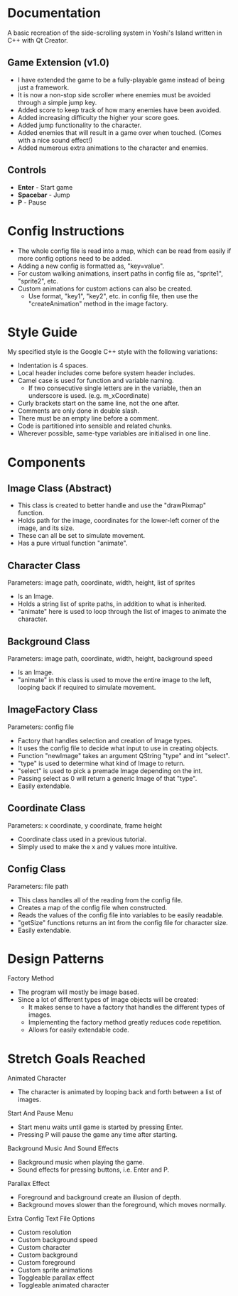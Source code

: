 # Documentation

A basic recreation of the side-scrolling system in Yoshi's Island written in C++ with Qt Creator.

## Game Extension (v1.0)
- I have extended the game to be a fully-playable game instead of being just a framework.
- It is now a non-stop side scroller where enemies must be avoided through a simple jump key.
- Added score to keep track of how many enemies have been avoided.
- Added increasing difficulty the higher your score goes.
- Added jump functionality to the character.
- Added enemies that will result in a game over when touched. (Comes with a nice sound effect!)
- Added numerous extra animations to the character and enemies.

## Controls
- **Enter** - Start game
- **Spacebar** - Jump
- **P** - Pause

# Config Instructions

- The whole config file is read into a map, which can be read from easily if more config options need to be added.
- Adding a new config is formatted as, "key=value".
- For custom walking animations, insert paths in config file as, "sprite1", "sprite2", etc.
- Custom animations for custom actions can also be created.
	- Use format, "key1", "key2", etc. in config file, then use the "createAnimation" method in the image factory.

# Style Guide

My specified style is the Google C++ style with the following variations:

- Indentation is 4 spaces.
- Local header includes come before system header includes.
- Camel case is used for function and variable naming.
	- If two consecutive single letters are in the variable, then an underscore is used. (e.g. m_xCoordinate)
- Curly brackets start on the same line, not the one after.
- Comments are only done in double slash.
- There must be an empty line before a comment.
- Code is partitioned into sensible and related chunks.
- Wherever possible, same-type variables are initialised in one line.

# Components

## Image Class (Abstract)
- This class is created to better handle and use the "drawPixmap" function.
- Holds path for the image, coordinates for the lower-left corner of the image, and its size.
- These can all be set to simulate movement.
- Has a pure virtual function "animate".
	
## Character Class
Parameters: image path, coordinate, width, height, list of sprites

- Is an Image.
- Holds a string list of sprite paths, in addition to what is inherited.
- "animate" here is used to loop through the list of images to animate the character.

## Background Class
Parameters: image path, coordinate, width, height, background speed

- Is an Image.
- "animate" in this class is used to move the entire image to the left, looping back if required to simulate movement.

## ImageFactory Class
Parameters: config file

- Factory that handles selection and creation of Image types.
- It uses the config file to decide what input to use in creating objects.
- Function "newImage" takes an argument QString "type" and int "select".
- "type" is used to determine what kind of Image to return.
- "select" is used to pick a premade Image depending on the int.
- Passing select as 0 will return a generic Image of that "type".
- Easily extendable.

## Coordinate Class
Parameters: x coordinate, y coordinate, frame height

- Coordinate class used in a previous tutorial.
- Simply used to make the x and y values more intuitive.

## Config Class
Parameters: file path

- This class handles all of the reading from the config file.
- Creates a map of the config file when constructed.
- Reads the values of the config file into variables to be easily readable.
- "getSize" functions returns an int from the config file for character size.
- Easily extendable.

# Design Patterns

Factory Method
- The program will mostly be image based.
- Since a lot of different types of Image objects will be created:
	- It makes sense to have a factory that handles the different types of images.
	- Implementing the factory method greatly reduces code repetition.
	- Allows for easily extendable code.

# Stretch Goals Reached

Animated Character
- The character is animated by looping back and forth between a list of images.

Start And Pause Menu
- Start menu waits until game is started by pressing Enter.
- Pressing P will pause the game any time after starting.

Background Music And Sound Effects
- Background music when playing the game.
- Sound effects for pressing buttons, i.e. Enter and P.


Parallax Effect
- Foreground and background create an illusion of depth.
- Background moves slower than the foreground, which moves normally.

Extra Config Text File Options
- Custom resolution
- Custom background speed
- Custom character
- Custom background
- Custom foreground
- Custom sprite animations
- Toggleable parallax effect
- Toggleable animated character
